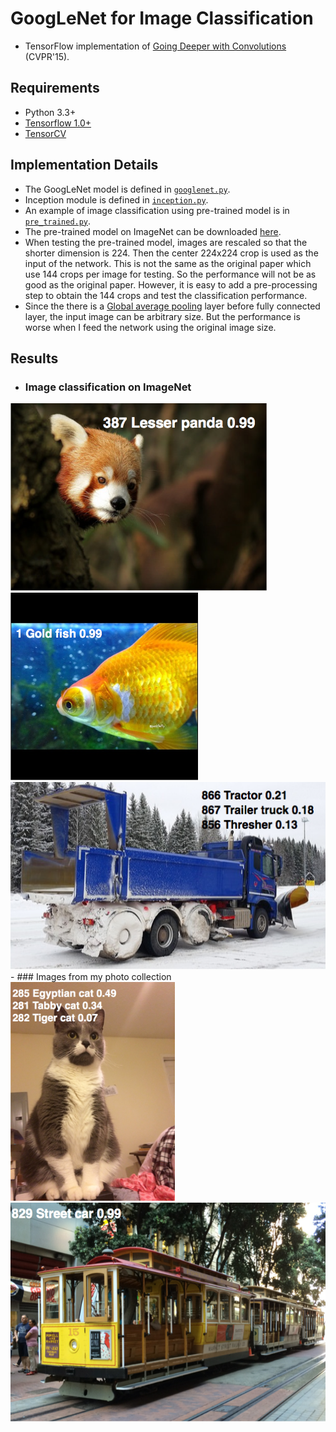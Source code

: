# GoogLeNet for Image Classification


- TensorFlow implementation of [Going Deeper with Convolutions](https://research.google.com/pubs/pub43022.html) (CVPR'15). 


## Requirements
- Python 3.3+
- [Tensorflow 1.0+](https://www.tensorflow.org/)
- [TensorCV](https://github.com/conan7882/DeepVision-tensorflow)

## Implementation Details

- The GoogLeNet model is defined in [`googlenet.py`](lib/models/googlenet.py).
- Inception module is defined in [`inception.py`](lib/models/inception.py).
- An example of image classification using pre-trained model is in [`pre_trained.py`](example/pre_trained.py).
- The pre-trained model on ImageNet can be downloaded [here](http://www.deeplearningmodel.net/).
- When testing the pre-trained model, images are rescaled so that the shorter dimension is 224. Then the center 224x224 crop is used as the input of the network. This is not the same as the original paper which use 144 crops per image for testing. So the performance will not be as good as the original paper. However, it is easy to add a pre-processing step to obtain the 144 crops and test the classification performance.
- Since the there is a [Global average pooling](https://arxiv.org/abs/1312.4400) layer before fully connected layer, the input image can be arbitrary size. But the performance is worse when I feed the network using the original image size.

## Results
- ### Image classification on ImageNet
<div align='left'>
  <img src='fig/1.png' height='300px'>
  <img src='fig/2.png' height="300px">
  <img src='fig/3.png' height="300px">
</div>
- ### Images from my photo collection
<div align='left'>
  <img src='fig/4.png' height='350px'>
  <img src='fig/5.png' height="350px">
</div>


